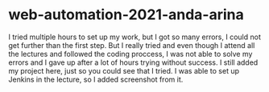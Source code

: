 # web-automation-2021-anda-arina

I tried multiple hours to set up my work, but I got so many errors, I could not get further than the first step.
But I really tried and even though I attend all the lectures and followed the coding proccess, I was not able to solve my errors and I gave up after a lot of hours trying without success.
I still added my project here, just so you could see that I tried.
I was able to set up Jenkins in the lecture, so I added screenshot from it.
